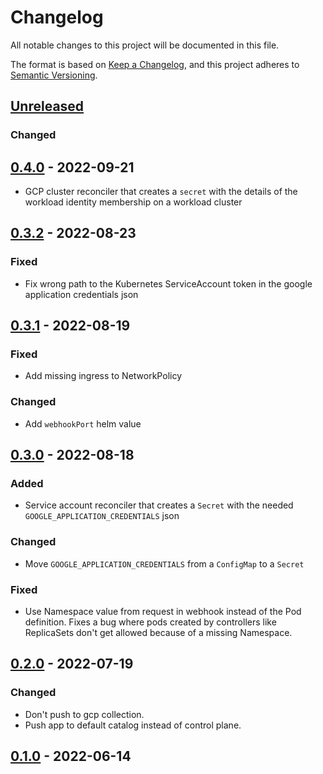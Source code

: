# Changelog

All notable changes to this project will be documented in this file.

The format is based on [Keep a Changelog](https://keepachangelog.com/en/1.0.0/),
and this project adheres to [Semantic Versioning](https://semver.org/spec/v2.0.0.html).

## [Unreleased]

### Changed

## [0.4.0] - 2022-09-21

- GCP cluster reconciler that creates a `secret` with the details of the workload identity membership on a workload cluster


## [0.3.2] - 2022-08-23

### Fixed 

- Fix wrong path to the Kubernetes ServiceAccount token in the google application credentials json

## [0.3.1] - 2022-08-19

### Fixed

- Add missing ingress to NetworkPolicy

### Changed

- Add `webhookPort` helm value

## [0.3.0] - 2022-08-18

### Added

- Service account reconciler that creates a `Secret` with the needed `GOOGLE_APPLICATION_CREDENTIALS` json

### Changed

- Move `GOOGLE_APPLICATION_CREDENTIALS` from a `ConfigMap` to a `Secret`

### Fixed
- Use Namespace value from request in webhook instead of the Pod definition. Fixes a bug where pods created by controllers like ReplicaSets don't get allowed because of a missing Namespace.

## [0.2.0] - 2022-07-19

### Changed

- Don't push to gcp collection.
- Push app to default catalog instead of control plane.

## [0.1.0] - 2022-06-14

[Unreleased]: https://github.com/giantswarm/workload-identity-operator-gcp/compare/v0.4.0...HEAD
[0.4.0]: https://github.com/giantswarm/workload-identity-operator-gcp/compare/v0.3.2...v0.4.0
[0.3.2]: https://github.com/giantswarm/workload-identity-operator-gcp/compare/v0.3.1...v0.3.2
[0.3.1]: https://github.com/giantswarm/workload-identity-operator-gcp/compare/v0.3.0...v0.3.1
[0.3.0]: https://github.com/giantswarm/workload-identity-operator-gcp/compare/v0.2.0...v0.3.0
[0.2.0]: https://github.com/giantswarm/workload-identity-operator-gcp/compare/v0.1.0...v0.2.0
[0.1.0]: https://github.com/giantswarm/workload-identity-operator-gcp/releases/tag/v0.1.0

